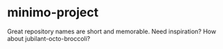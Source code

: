 # minimo-project
Great repository names are short and memorable. Need inspiration? How about jubilant-octo-broccoli? 
